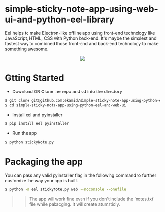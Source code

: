 # simple-sticky-note-app-using-web-ui-and-python-eel-library

Eel helps to make Electron-like offline app using front-end technology like JavaScript, HTML, CSS with Python back-end. It's maybe the simplest and fastest way to combined those front-end and back-end technology to make something awesome.


<p align="center"><img src="https://github.com/ekamid/simple-sticky-note-app-using-python-eel-and-web-ui/blob/master/UI_sample.PNG"></p>

# Gtting Started

* Download OR Clone the repo and cd into the directory
```bash
$ git clone git@github.com:ekamid/simple-sticky-note-app-using-python-eel-and-web-ui.git
$ cd simple-sticky-note-app-using-python-eel-and-web-ui
```
* Install eel and pyinstaller
```bash
$ pip install eel pyinstaller
```
* Run the app

```bash
$ python stickyNote.py
```
# Packaging the app

You can pass any valid pyinstaller flag in the following command to further customize the way your app is built.

```bash
$ python -m eel stickyNote.py web --noconsole --onefile
```

>> The app will work fine even if you don't include the 'notes.txt' file while pakacging. It will create atumaticly. 
